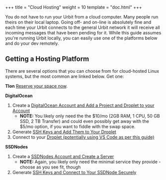+++
title = "Cloud Hosting"
weight = 10
template = "doc.html"
+++

You do not have to run your Urbit from a cloud computer. Many people run theirs on their local laptop. Going off- and on-line is absolutely fine and each time your Urbit connects to the general Urbit network it will receive all incoming messages that have been pending for it. While this guide assumes you're running Urbit locally, you can easily use one of the platforms below and do your dev remotely.

## Getting a Hosting Platform
There are several options that you can choose from for cloud-hosted Linux systems, but the most common are linked below.  Get one:

**Tlon**
[Reserve your space now](https://urbit.typeform.com/to/zQ9QOV3Z#source=tlon_io).

**DigitalOcean**
1. Create a [DigitalOcean Account and Add a Project and Droplet to your Account](https://www.digitalocean.com/docs/droplets/how-to/create/#:~:text=You%20can%20create%20one%20from,open%20the%20Droplet%20create%20page.)
    * **NOTE:** You likely only need the the $10/mo (2GB RAM, 1 CPU, 50 GB SSD, 2 TB Transfer) and could even possibly get away with the $5/mo option, if you want to fiddle with the swap space.
2. Generate [SSH Keys and Add Them to Your Droplet](https://www.digitalocean.com/docs/droplets/how-to/add-ssh-keys/)
3. Connect to your [Droplet (potentially using VS Code as per this guide)](https://www.digitalocean.com/community/tutorials/how-to-use-visual-studio-code-for-remote-development-via-the-remote-ssh-plugin)

**SSDNodes**
1. Create a [SSDNodes Account and Create a Server](https://www.ssdnodes.com/)
    * **NOTE:** Again, you likely only need the minimal service they provide - choose as you see fit, though
2. Generate [SSH Keys and Connect to Your SSDNode Securely](https://blog.ssdnodes.com/blog/connecting-vps-ssh-security/)